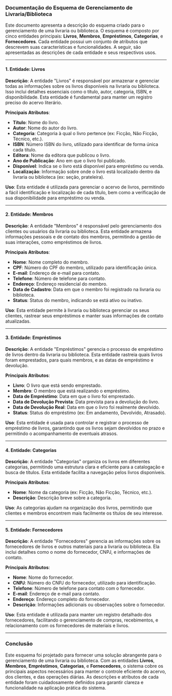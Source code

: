 ### Documentação do Esquema de Gerenciamento de Livraria/Biblioteca

Este documento apresenta a descrição do esquema criado para o gerenciamento de uma livraria ou biblioteca. O esquema é composto por cinco entidades principais: **Livros**, **Membros**, **Empréstimos**, **Categorias**, e **Fornecedores**. Cada entidade possui um conjunto de atributos que descrevem suas características e funcionalidades. A seguir, são apresentadas as descrições de cada entidade e seus respectivos usos.

---

#### 1. **Entidade: Livros**

**Descrição**: A entidade "Livros" é responsável por armazenar e gerenciar todas as informações sobre os livros disponíveis na livraria ou biblioteca. Isso inclui detalhes essenciais como o título, autor, categoria, ISBN, e disponibilidade. Esta entidade é fundamental para manter um registro preciso do acervo literário.

**Principais Atributos**:
- **Título**: Nome do livro.
- **Autor**: Nome do autor do livro.
- **Categoria**: Categoria à qual o livro pertence (ex: Ficção, Não Ficção, Técnico, etc.).
- **ISBN**: Número ISBN do livro, utilizado para identificar de forma única cada título.
- **Editora**: Nome da editora que publicou o livro.
- **Ano de Publicação**: Ano em que o livro foi publicado.
- **Disponível**: Indica se o livro está disponível para empréstimo ou venda.
- **Localização**: Informação sobre onde o livro está localizado dentro da livraria ou biblioteca (ex: seção, prateleira).

**Uso**: Esta entidade é utilizada para gerenciar o acervo de livros, permitindo a fácil identificação e localização de cada título, bem como a verificação de sua disponibilidade para empréstimo ou venda.

---

#### 2. **Entidade: Membros**

**Descrição**: A entidade "Membros" é responsável pelo gerenciamento dos clientes ou usuários da livraria ou biblioteca. Esta entidade armazena informações pessoais e de contato dos membros, permitindo a gestão de suas interações, como empréstimos de livros.

**Principais Atributos**:
- **Nome**: Nome completo do membro.
- **CPF**: Número do CPF do membro, utilizado para identificação única.
- **E-mail**: Endereço de e-mail para contato.
- **Telefone**: Número de telefone para contato.
- **Endereço**: Endereço residencial do membro.
- **Data de Cadastro**: Data em que o membro foi registrado na livraria ou biblioteca.
- **Status**: Status do membro, indicando se está ativo ou inativo.

**Uso**: Esta entidade permite à livraria ou biblioteca gerenciar os seus clientes, rastrear seus empréstimos e manter suas informações de contato atualizadas.

---

#### 3. **Entidade: Empréstimos**

**Descrição**: A entidade "Empréstimos" gerencia o processo de empréstimo de livros dentro da livraria ou biblioteca. Esta entidade rastreia quais livros foram emprestados, para quais membros, e as datas de empréstimo e devolução.

**Principais Atributos**:
- **Livro**: O livro que está sendo emprestado.
- **Membro**: O membro que está realizando o empréstimo.
- **Data de Empréstimo**: Data em que o livro foi emprestado.
- **Data de Devolução Prevista**: Data prevista para a devolução do livro.
- **Data de Devolução Real**: Data em que o livro foi realmente devolvido.
- **Status**: Status do empréstimo (ex: Em andamento, Devolvido, Atrasado).

**Uso**: Esta entidade é usada para controlar e registrar o processo de empréstimo de livros, garantindo que os livros sejam devolvidos no prazo e permitindo o acompanhamento de eventuais atrasos.

---

#### 4. **Entidade: Categorias**

**Descrição**: A entidade "Categorias" organiza os livros em diferentes categorias, permitindo uma estrutura clara e eficiente para a catalogação e busca de títulos. Esta entidade facilita a navegação pelos livros disponíveis.

**Principais Atributos**:
- **Nome**: Nome da categoria (ex: Ficção, Não Ficção, Técnico, etc.).
- **Descrição**: Descrição breve sobre a categoria.

**Uso**: As categorias ajudam na organização dos livros, permitindo que clientes e membros encontrem mais facilmente os títulos de seu interesse.

---

#### 5. **Entidade: Fornecedores**

**Descrição**: A entidade "Fornecedores" gerencia as informações sobre os fornecedores de livros e outros materiais para a livraria ou biblioteca. Ela inclui detalhes como o nome do fornecedor, CNPJ, e informações de contato.

**Principais Atributos**:
- **Nome**: Nome do fornecedor.
- **CNPJ**: Número do CNPJ do fornecedor, utilizado para identificação.
- **Telefone**: Número de telefone para contato com o fornecedor.
- **E-mail**: Endereço de e-mail para contato.
- **Endereço**: Endereço completo do fornecedor.
- **Descrição**: Informações adicionais ou observações sobre o fornecedor.

**Uso**: Esta entidade é utilizada para manter um registro detalhado dos fornecedores, facilitando o gerenciamento de compras, recebimentos, e relacionamento com os fornecedores de materiais e livros.

---

### Conclusão

Este esquema foi projetado para fornecer uma solução abrangente para o gerenciamento de uma livraria ou biblioteca. Com as entidades **Livros**, **Membros**, **Empréstimos**, **Categorias**, e **Fornecedores**, o sistema cobre os principais aspectos necessários para manter o controle eficiente do acervo, dos clientes, e das operações diárias. As descrições e atributos de cada entidade foram cuidadosamente definidos para garantir clareza e funcionalidade na aplicação prática do sistema.
